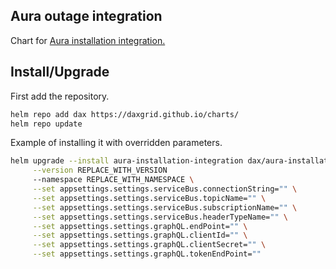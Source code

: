 ## Aura outage integration

Chart for [Aura installation integration.](https://github.com/DAXGRID/aura-installation-integration)

## Install/Upgrade

First add the repository.

```sh
helm repo add dax https://daxgrid.github.io/charts/
helm repo update
```

Example of installing it with overridden parameters.

```sh
helm upgrade --install aura-installation-integration dax/aura-installation-integration \
     --version REPLACE_WITH_VERSION
     --namespace REPLACE_WITH_NAMESPACE \
     --set appsettings.settings.serviceBus.connectionString="" \
     --set appsettings.settings.serviceBus.topicName="" \
     --set appsettings.settings.serviceBus.subscriptionName="" \
     --set appsettings.settings.serviceBus.headerTypeName="" \
     --set appsettings.settings.graphQL.endPoint="" \
     --set appsettings.settings.graphQL.clientId="" \
     --set appsettings.settings.graphQL.clientSecret="" \
     --set appsettings.settings.graphQL.tokenEndPoint=""
```
